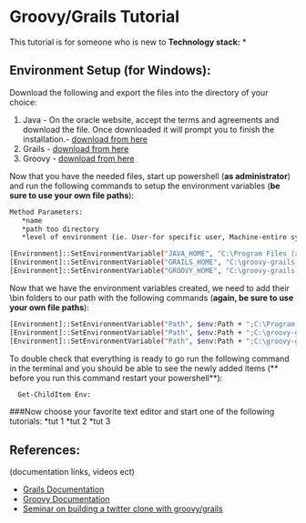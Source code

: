 # Groovy/Grails Tutorial

This tutorial is for someone who is new to
**Technology stack:**
  *


## Environment Setup (for Windows):

Download the following and export the files into the directory of your choice: 

  1. Java - On the oracle website, accept the terms and agreements and download the file. Once downloaded it will prompt you to finish the installation.- [download from here](http://www.oracle.com/technetwork/java/javase/downloads/jdk7-downloads-1880260.html)
  2. Grails - [download from here](https://grails.org/download.html)
  3. Groovy - [download from here]()
  

Now that you have the needed files, start up powershell (**as administrator**) and run the following commands to setup the environment variables (**be sure to use your own file paths**):

~~~ sh
Method Parameters:
   *name
   *path too directory
   *level of environment (ie. User-for specific user, Machine-entire system)

[Environment]::SetEnvironmentVariable("JAVA_HOME", "C:\Program Files (x86)\Java\jdk1.7.0_79", "Machine")
[Environment]::SetEnvironmentVariable("GRAILS_HOME", "C:\groovy-grails-dev\grails-3.1.8", "Machine")
[Environment]::SetEnvironmentVariable("GROOVY_HOME", "C:\groovy-grails-dev\groovy-2.4.7", "Machine")
~~~


 Now that we have the environment variables created, we need to add their \bin folders to our path with the following commands (**again, be sure to use your own file paths**):
 
  
~~~ sh
[Environment]::SetEnvironmentVariable("Path", $env:Path + ";C:\Program Files (x86)\Java\jdk1.7.0_79\bin", [EnvironmentVariableTarget]::Machine)
[Environment]::SetEnvironmentVariable("Path", $env:Path + ";C:\groovy-grails-dev\grails-3.1.8\bin", [EnvironmentVariableTarget]::Machine)
[Environment]::SetEnvironmentVariable("Path", $env:Path + ";C:\groovy-grails-dev\groovy-2.4.7\bin", [EnvironmentVariableTarget]::Machine)
~~~


To double check that everything is ready to go run the following command in the terminal and you should be able to see the newly added items (** before you run this command restart your powershell**):

~~~ sh
  Get-ChildItem Env:
~~~


###Now choose your favorite text editor and start one of the following tutorials:
  *tut 1
  *tut 2
  *tut 3



## References:
(documentation links, videos ect)
* [Grails Documentation](https://grails.org/documentation.html)
* [Groovy Documentation](http://groovy-lang.org/documentation.html)
* [Seminar on building a twitter clone with groovy/grails](https://www.youtube.com/watch?v=8d1hp8n1stA)

